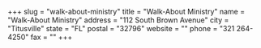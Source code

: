 +++
slug = "walk-about-ministry"
title = "Walk-About Ministry"
name = "Walk-About Ministry"
address = "112  South Brown Avenue"
city = "Titusville"
state = "FL"
postal = "32796"
website = ""
phone = "321 264-4250"
fax = ""
+++
